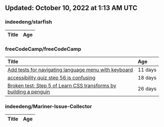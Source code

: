 ## Updated: October 10, 2022 at 1:13 AM UTC


### indeedeng/starfish
|**Title**|**Age**|
|:----|:----|


### freeCodeCamp/freeCodeCamp
|**Title**|**Age**|
|:----|:----|
|[Add tests for navigating language menu with keyboard](https://github.com/freeCodeCamp/freeCodeCamp/issues/47649)|11&nbsp;days|
|[accessibility quiz step 56 is confusing](https://github.com/freeCodeCamp/freeCodeCamp/issues/47588)|18&nbsp;days|
|[Broken test: Step 5 of Learn CSS transforms by building a penguin](https://github.com/freeCodeCamp/freeCodeCamp/issues/47513)|26&nbsp;days|


### indeedeng/Mariner-Issue-Collector
|**Title**|**Age**|
|:----|:----|